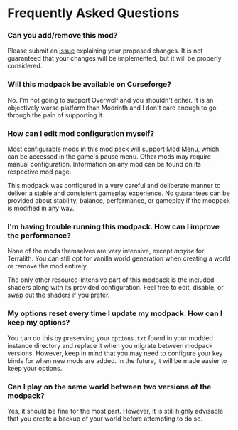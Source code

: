 # Frequently Asked Questions

### Can you add/remove this mod?
Please submit an [issue](https://github.com/rabbit-time/rascal-modpack/issues) explaining your proposed changes. It is not guaranteed that your changes will be implemented, but it will be properly considered.

### Will this modpack be available on Curseforge?
No. I'm not going to support Overwolf and you shouldn't either. It is an objectively worse platform than Modrinth and I don't care enough to go through the pain of supporting it.

### How can I edit mod configuration myself?
Most configurable mods in this mod pack will support Mod Menu, which can be accessed in the game's pause menu. Other mods may require manual configuration. Information on any mod can be found on its respective mod page.

This modpack was configured in a very careful and deliberate manner to deliver a stable and consistent gameplay experience. No guarantees can be provided about stability, balance, performance, or gameplay if the modpack is modified in any way.

### I'm having trouble running this modpack. How can I improve the performance?
None of the mods themselves are very intensive, except *maybe* for Terralith. You can still opt for vanilla world generation when creating a world or remove the mod entirely.

The only other resource-intensive part of this modpack is the included shaders along with its provided configuration. Feel free to edit, disable, or swap out the shaders if you prefer.

### My options reset every time I update my modpack. How can I keep my options?
You can do this by preserving your `options.txt` found in your modded instance directory and replace it when you migrate between modpack versions. However, keep in mind that you may need to configure your key binds for when new mods are added. In the future, it will be made easier to keep your options.

### Can I play on the same world between two versions of the modpack?
Yes, it should be fine for the most part. However, it is still highly advisable that you create a backup of your world before attempting to do so.